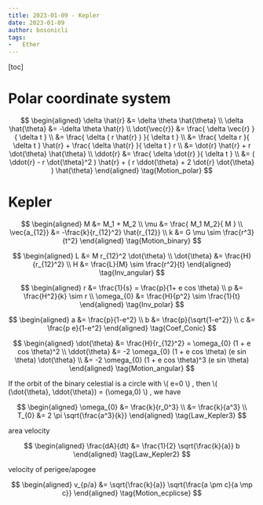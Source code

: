 ```yaml
---
title: 2023-01-09 - Kepler
date: 2023-01-09
author: bosonicli
tags:
-   Ether
---
```


[toc]

# Polar coordinate system

$$
\begin{aligned}
	\delta \hat{r} &= \delta \theta \hat{\theta}	\\
	\delta \hat{\theta} &= -\delta \theta \hat{r}	\\
	\dot{\vec{r}} &= \frac{ \delta \vec{r} }{ \delta t }	\\
	&= \frac{ \delta ( r \hat{r} ) }{ \delta t }	\\
	&= \frac{ \delta r }{ \delta t } \hat{r} + \frac{ \delta \hat{r} }{ \delta t } r	\\
	&= \dot{r} \hat{r} + r \dot{\theta} \hat{\theta}	\\
	\ddot{r} &= \frac{ \delta \dot{r} }{ \delta t }	\\
	&= ( \ddot{r} - r \dot{\theta}^2 ) \hat{r} + ( r \ddot{\theta} + 2 \dot{r} \dot{\theta} ) \hat{\theta}
\end{aligned}
\tag{Motion_polar}
$$

# Kepler

$$
\begin{aligned}
	M &= M_1 + M_2	\\
	\mu &= \frac{ M_1 M_2}{ M }	\\
	\vec{a_{12}} &= -\frac{k}{r_{12}^2} \hat{r_{12}}	\\
	k &= G \mu \sim \frac{r^3}{t^2}
\end{aligned}
\tag{Motion_binary}
$$

$$
\begin{aligned}
	L &= M r_{12}^2 \dot{\theta}	\\
	\dot{\theta} &= \frac{H}{r_{12}^2}	\\
	H &= \frac{L}{M} \sim \frac{r^2}{t}
\end{aligned}
\tag{Inv_angular}
$$

$$
\begin{aligned}
	r &= \frac{1}{s} = \frac{p}{1+ e cos \theta}	\\
	p &= \frac{H^2}{k} \sim r	\\
	\omega_{0} &= \frac{H}{p^2} \sim \frac{1}{t}
\end{aligned}
\tag{Inv_polar}
$$

$$
\begin{aligned}
	a &= \frac{p}{1-e^2}	\\
	b &= \frac{p}{\sqrt{1-e^2}}	\\
	c &= \frac{p e}{1-e^2}
\end{aligned}
\tag{Coef_Conic}
$$

$$
\begin{aligned}
	\dot{\theta} &= \frac{H}{r_{12}^2} = \omega_{0} (1 + e cos \theta)^2	\\
	\ddot{\theta} &= -2 \omega_{0} (1 + e cos \theta) (e sin \theta) \dot{\theta}	\\
	&= -2 \omega_{0} (1 + e cos \theta)^3 (e sin \theta)
\end{aligned}
\tag{Motion_angular}
$$

If the orbit of the binary celestial is a circle with \\( e=0 \\) , then \\( (\dot{\theta}, \ddot{\theta}) = (\omega,0) \\) , we have

$$
\begin{aligned}
	\omega_{0} &= \frac{k}{r_0^3}	\\
	&= \frac{k}{a^3}	\\
	T_{0} &= 2 \pi \sqrt{\frac{a^3}{k}}
\end{aligned}
\tag{Law_Kepler3}
$$

area velocity

$$
\begin{aligned}
	\frac{dA}{dt} &= \frac{1}{2} \sqrt{\frac{k}{a}} b
\end{aligned}
\tag{Law_Kepler2}
$$

velocity of perigee/apogee

$$
\begin{aligned}
	v_{p/a} &= \sqrt{\frac{k}{a}} \sqrt{\frac{a \pm c}{a \mp c}}
\end{aligned}
\tag{Motion_ecplicse}
$$
